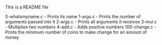 This is a README file

0-whatsmyname.c - Prints its name 
1-args.c - Prints the number of arguments passed into it 
2-args.c - Prints all arguments it receives 
3-mul.c - Multiplies two numbers 
4-add.c - Adds positive numbers 
100-change.c - Prints the minimum number of coins to make change for an amount of money

